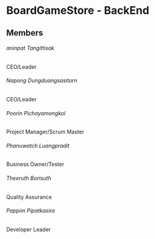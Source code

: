 # BoardGameStore - BackEnd

## Members
###### aninpat  Tangittisak
CEO/Leader

###### Napong  Dungduangsasitorn
CEO/Leader

###### Poorin  Pichayamongkol 		
Project Manager/Scrum Master

###### Phanuwatch  Luangpradit
Business Owner/Tester

###### Theeruth  Borisuth
Quality Assurance

###### Pappim  Pipatkasira 
Developer Leader
